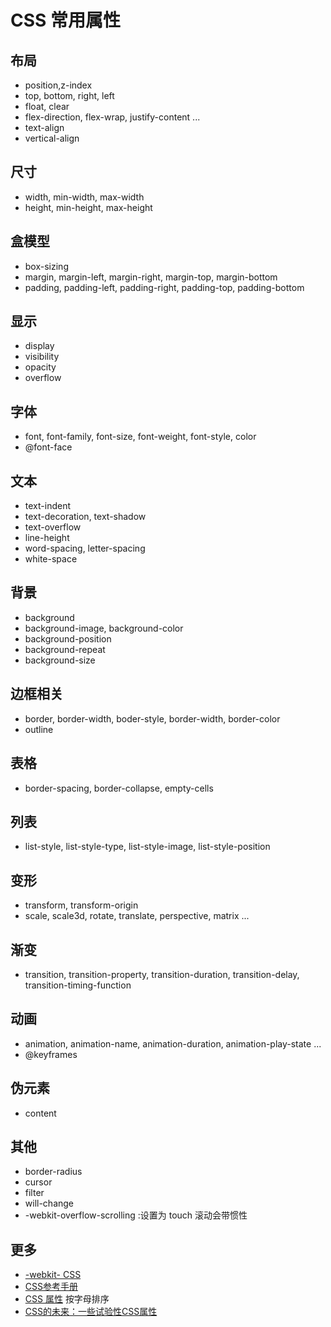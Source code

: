 # CSS 常用属性
## 布局
* position,z-index
* top, bottom, right, left
* float, clear
* flex-direction, flex-wrap, justify-content ...
* text-align
* vertic­al-­align

## 尺寸
* width, min-width, max-width
* height, min-height, max-height

## 盒模型
* box-sizing
* margin, margin-left, margin-right, margin-top, margin-bottom
* padding, padding-left, padding-right, padding-top, padding-bottom

## 显示
* display
* visibility
* opacity
* overflow

## 字体
* font, font-f­amily, font-size, font-w­eight, font-style, color
* @font-face

## 文本
* text-indent
* text-d­eco­ration, text-s­hadow
* text-overflow
* line-height
* word-s­pacing, letter­-sp­acing
* white-­space

## 背景
* background
* background-image, background-color
* background-position
* background-repeat
* background-size

## 边框相关
* border, border-width, boder-style, border-width, border-color
* outline

## 表格
* border­-sp­acing, border­-co­llapse, empty-­cells

## 列表
* list-style, list-s­tyl­e-type, list-s­tyl­e-image, list-s­tyl­e-p­osition

## 变形
* transform, transform-origin
* scale, scale3d, rotate, translate, perspective, matrix ...

## 渐变
* transition, transition-property, transition-duration, transition-delay, transition-timing-function

## 动画
* animation, animation-name, animation-duration, animation-play-state ...
* @keyframes

## 伪元素
* content

## 其他
* border-radius
* cursor
* filter
* will-change
* -webkit-overflow-scrolling :设置为 touch 滚动会带惯性

## 更多
* [-webkit- CSS](http://ued.ctrip.com/webkitcss/index.html)
* [CSS参考手册](http://css.doyoe.com/)
* [CSS 属性](https://css-tricks.com/almanac/properties/) 按字母排序
* [CSS的未来：一些试验性CSS属性](http://www.qianduan.net/the-future-of-css-experimental-css-properties/)
